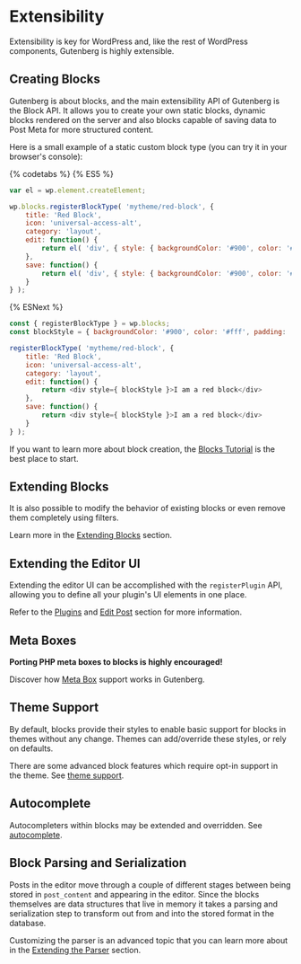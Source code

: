 # Extensibility

Extensibility is key for WordPress and, like the rest of WordPress components, Gutenberg is highly extensible.


## Creating Blocks

Gutenberg is about blocks, and the main extensibility API of Gutenberg is the Block API. It allows you to create your own static blocks, dynamic blocks rendered on the server and also blocks capable of saving data to Post Meta for more structured content.

Here is a small example of a static custom block type (you can try it in your browser's console):

{% codetabs %}
{% ES5 %}
```js
var el = wp.element.createElement;

wp.blocks.registerBlockType( 'mytheme/red-block', {
	title: 'Red Block',
	icon: 'universal-access-alt',
	category: 'layout',
	edit: function() {
		return el( 'div', { style: { backgroundColor: '#900', color: '#fff', padding: '20px' } }, 'I am a red block.' );
	},
	save: function() {
		return el( 'div', { style: { backgroundColor: '#900', color: '#fff', padding: '20px' } }, 'I am a red block.' );
	}
} );
```
{% ESNext %}
```js
const { registerBlockType } = wp.blocks;
const blockStyle = { backgroundColor: '#900', color: '#fff', padding: '20px' };

registerBlockType( 'mytheme/red-block', {
	title: 'Red Block',
	icon: 'universal-access-alt',
	category: 'layout',
	edit: function() {
		return <div style={ blockStyle }>I am a red block</div>
	},
	save: function() {
		return <div style={ blockStyle }>I am a red block</div>
	}
} );
```


If you want to learn more about block creation, the [Blocks Tutorial](../docs/blocks.md) is the best place to start.

## Extending Blocks

It is also possible to modify the behavior of existing blocks or even remove them completely using filters.

Learn more in the [Extending Blocks](../docs/extensibility/extending-blocks.md) section.

## Extending the Editor UI

Extending the editor UI can be accomplished with the `registerPlugin` API, allowing you to define all your plugin's UI elements in one place.

Refer to the [Plugins](https://github.com/WordPress/gutenberg/blob/master/packages/plugins/README.md) and [Edit Post](https://github.com/WordPress/gutenberg/blob/master/edit-post/README.md) section for more information.

## Meta Boxes

**Porting PHP meta boxes to blocks is highly encouraged!**

Discover how [Meta Box](../docs/extensibility/meta-box.md) support works in Gutenberg.

## Theme Support

By default, blocks provide their styles to enable basic support for blocks in themes without any change. Themes can add/override these styles, or rely on defaults.

There are some advanced block features which require opt-in support in the theme. See [theme support](../docs/extensibility/theme-support.md).

## Autocomplete

Autocompleters within blocks may be extended and overridden. See [autocomplete](../docs/extensibility/autocomplete.md).

## Block Parsing and Serialization

Posts in the editor move through a couple of different stages between being stored in `post_content` and appearing in the editor. Since the blocks themselves are data structures that live in memory it takes a parsing and serialization step to transform out from and into the stored format in the database.

Customizing the parser is an advanced topic that you can learn more about in the [Extending the Parser](../docs/extensibility/parsing.md) section.
